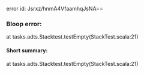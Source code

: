 error id: Jsrxz/hnmA4VfaamhqJsNA==
### Bloop error:

at tasks.adts.Stacktest.testEmpty(StackTest.scala:21)
#### Short summary: 

at tasks.adts.Stacktest.testEmpty(StackTest.scala:21)